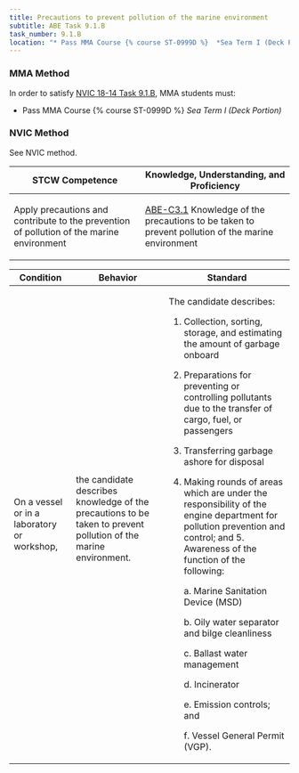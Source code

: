 ```yaml
---
title: Precautions to prevent pollution of the marine environment
subtitle: ABE Task 9.1.B 
task_number: 9.1.B
location: "* Pass MMA Course {% course ST-0999D %}  *Sea Term I (Deck Portion)*" 
---
```



### MMA Method

In order to satisfy  [NVIC 18-14  Task  9.1.B]({{site.baseurl}}/assets/images/nvic-18-14.pdf), MMA students must:

* Pass MMA Course {% course ST-0999D %}  *Sea Term I (Deck Portion)*


### NVIC Method

<a onclick="togglevisibility('nvic_methods')" >See NVIC method.</a>

<div id='nvic_methods' class='hide'>

<table>
<thead>
<tr>
<th class='forty'> STCW Competence </th>
<th class='sixty'> Knowledge, Understanding, and Proficiency </th>
</tr>
</thead>




<tbody>
<tr><td markdown='1'>

Apply precautions and contribute to the prevention of pollution of the marine environment

</td><td markdown='1'>

[ABE-C3.1](../../tables/35.html#ABE-C3.1) Knowledge of the precautions to be taken to prevent pollution of the marine environment

</td></tr>


</tbody>
</table>


<table>
<thead>
<tr><th class='twenty'>  Condition </th><th class='twenty'> Behavior </th><th  class='sixty'>Standard </th></tr>
</thead>
<tbody >



<tr><td markdown='1'>

On a vessel or in a laboratory or workshop,

</td><td markdown='1'>

the candidate describes knowledge of the precautions to be taken to prevent pollution of the marine environment.

<br>

<div class="tooltip">
<span class="tooltiptext">
</span>
</div>


</td><td markdown='1'>

The candidate describes: 

1. Collection, sorting, storage, and estimating the amount of garbage onboard
2. Preparations for preventing or controlling pollutants due to the transfer of cargo, fuel, or passengers
3. Transferring garbage ashore for disposal
4. Making rounds of areas which are under the responsibility of the engine department for pollution prevention and control; and 5. Awareness of the function of the following:

	a. Marine Sanitation Device (MSD)

	b. Oily water separator and bilge cleanliness

	c. Ballast water management

	d. Incinerator

	e. Emission controls; and 
	
	f. Vessel General Permit (VGP). 

</td></tr>
</tbody>
</table>
</div>
